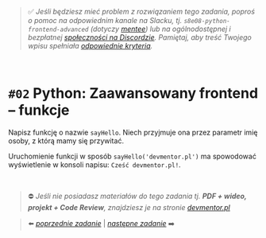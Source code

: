 > :white_check_mark: *Jeśli będziesz mieć problem z rozwiązaniem tego zadania, poproś o pomoc na odpowiednim kanale na Slacku, tj. `s8e08-python-frontend-advanced` (dotyczy [mentee](https://devmentor.pl/mentoring-javascript/)) lub na ogólnodostępnej i bezpłatnej [społeczności na Discordzie](https://devmentor.pl/discord). Pamiętaj, aby treść Twojego wpisu spełniała [odpowiednie kryteria](https://devmentor.pl/jak-prosic-o-pomoc/).*


&nbsp;

# `#02` Python: Zaawansowany frontend – funkcje

Napisz funkcję o nazwie `sayHello`. Niech przyjmuje ona przez parametr imię osoby, z którą mamy się przywitać.

Uruchomienie funkcji w sposób `sayHello('devmentor.pl')` ma spowodować wyświetlenie w konsoli napisu: `Cześć devmentor.pl!`.


&nbsp;
> :no_entry: *Jeśli nie posiadasz materiałów do tego zadania tj. **PDF + wideo, projekt + Code Review**, znajdziesz je na stronie [devmentor.pl](https://devmentor.pl/workshop-python-frontend-advanced/)*

> :arrow_left: [*poprzednie zadanie*](./../01) | [*następne zadanie*](./../03) :arrow_right:
